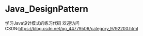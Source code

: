 # Java_DesignPattern
学习Java设计模式的练习代码 
欢迎访问CSDN:https://blog.csdn.net/qq_44779506/category_9792200.html
